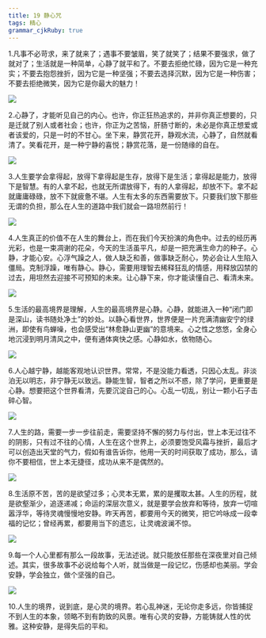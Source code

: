 ```yaml
---
title: 19 静心咒
tags: 精心
grammar_cjkRuby: true
---
```



1.凡事不必苛求，来了就来了；遇事不要皱眉，笑了就笑了；结果不要强求，做了就对了；生活就是一种简单，心静了就平和了。不要去拒绝忙碌，因为它是一种充实；不要去抱怨挫折，因为它是一种坚强；不要去选择沉默，因为它是一种伤害；不要去拒绝微笑，因为它是你最大的魅力！

![](./images/1540123980727.png)

2.心静了，才能听见自己的内心。也许，你正狂热追求的，并非你真正想要的，只是迁就了别人或者社会；也许，你正为之苦恼，肝肠寸断的，未必是你真正想爱或者该爱的，只是一时的不甘心。坐下来，静赏花开，静观水流，心静了，自然就看清了。笑看花开，是一种宁静的喜悦；静赏花落，是一份随缘的自在。

![](./images/1540123989419.png)

3.人生要学会拿得起，放得下拿得起是生存，放得下是生活；拿得起是能力，放得下是智慧。有的人拿不起，也就无所谓放得下，有的人拿得起，却放不下。拿不起就庸庸碌碌，放不下就疲惫不堪。人生有太多的东西需要放下。只要我们放下那些无谓的负担，那么在人生的道路中我们就会一路坦然前行！

![](./images/1540123999713.png)

4.人生真正的价值不在人生的舞台上，而在我们今天扮演的角色中。过去的经历再光彩，也是一束凋谢的花朵，今天的生活虽平凡，却是一把充满生命力的种子。心静，才能心安。心浮气躁之人，做人缺乏和善，做事缺乏耐心，势必会让人生陷入僵局。克制浮躁，唯有静心。静心，需要用理智去稀释狂乱的情感，用释放囚禁的过去，用坦然去迎接不可预知的未来。让心静下来，你才能读懂自己、看清未来。

![](./images/1540124009174.png)

5.生活的最高境界是理解，人生的最高境界是心静。心静，就能进入一种“闭门即是深山，读书随处净土”的妙处。以静心看世界，世界便是一片充满清幽安宁的绿洲，即使有鸟蝉噪，也会感受出“林愈静山更幽”的意境来。心之性之悠悠，全身心地沉浸到明月清风之中，便有通体爽快之感。心静如水，依物随心。

![](./images/1540124023710.png)

6.人心越宁静，越能客观地认识世界。常常，不是没能力看透，只因心太乱。非淡泊无以明志，非宁静无以致远。静能生智，智者之所以不惑，除了学问，更重要是心静。想要把这个世界看清，先要沉淀自己的心。心乱一切乱，别让一颗小石子击碎心智。

![](./images/1540124032737.png)

7.人生的路，需要一步一步往前走，需要坚持不懈的努力与付出，世上本无过往不的阴影，只有过不往的心情，人生在这个世界上，必须要饱受风霜与挫折，最后才可以创造出天堂的气力，假如有谁告诉你，他用一天的时间获取了成功，那么，请你不要相信，世上本无捷径，成功从来不是偶然的。

![](./images/1540124040402.png)

8.生活原不苦，苦的是欲望过多；心灵本无累，累的是攫取太甚。人生的历程，就是欲壑渐少，追逐递减；命运的深层次意义，就是要学会放弃和等待，放弃一切喧嚣浮华，等待灵魂慢慢地安静。昨天再苦，都要用今天的微笑，把它吟咏成一段幸福的记忆；曾经再累，都要用当下的遗忘，让灵魂波澜不惊。

![](./images/1540124047205.png)

9.每一个人心里都有那么一段故事，无法述说。就只能放任那些在深夜里对自己倾述。其实，很多故事不必说给每个人听，就当做是一段记忆，伤感却也美丽。学会安静，学会独立，做个坚强的自己。

![](./images/1540124054044.png)

10.人生的境界，说到底，是心灵的境界。若心乱神迷，无论你走多远，你皆捕捉不到人生的本象，领略不到有韵致的风景。唯有心灵的安静，方能铸就人性的优雅。这种安静，是得失后的平和。